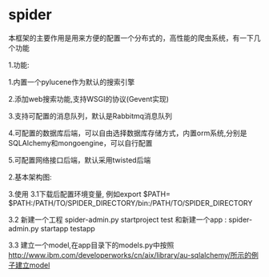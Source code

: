 spider
======

本框架的主要作用是用来方便的配置一个分布式的，高性能的爬虫系统，有一下几个功能

1.功能:

  1.内置一个pylucene作为默认的搜索引擎 
  
  2.添加web搜索功能,支持WSGI的协议(Gevent实现)
  
  3.支持可配置的消息队列，默认是Rabbitmq消息队列 
  
  4.可配置的数据库后端，可以自由选择数据库存储方式，内置orm系统,分别是SQLAlchemy和mongoengine，可以自行配置
  
  5.可配置网络接口后端，默认采用twisted后端


2.基本架构图:

3.使用
 3.1下载后配置环境变量, 例如export $PATH= $PATH:/PATH/TO/SPIDER_DIRECTORY/bin:/PATH/TO/SPIDER_DIRECTORY
 
 3.2 新建一个工程 spider-admin.py startproject test 和新建一个app : spider-admin.py startapp testapp 
 
 3.3 建立一个model,在app目录下的models.py中按照 http://www.ibm.com/developerworks/cn/aix/library/au-sqlalchemy/所示的例子建立model



